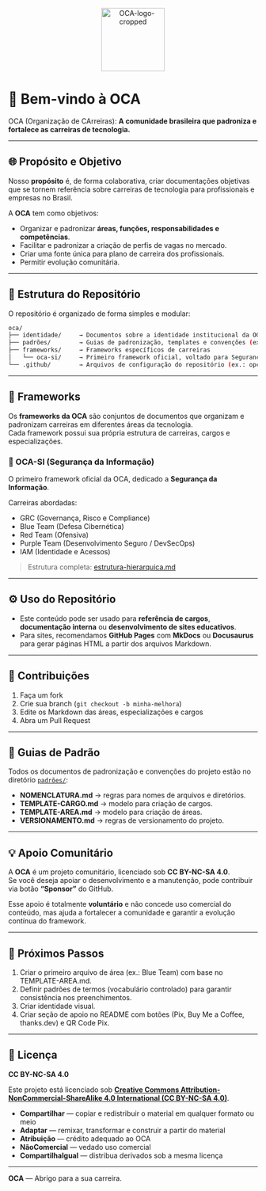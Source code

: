 
<p align="center"><img width="128" height="128" alt="OCA-logo-cropped" src="https://github.com/user-attachments/assets/e9056b35-21d3-468e-8a9c-278c04b6cb0b" />


# 📌 Bem-vindo à OCA  

OCA (Organização de CArreiras): **A comunidade brasileira que padroniza e fortalece as carreiras de tecnologia.**  

---

## 🌐 Propósito e Objetivo

Nosso **propósito** é, de forma colaborativa, criar documentações objetivas que se tornem referência sobre carreiras de tecnologia para profissionais e empresas no Brasil.

A **OCA** tem como objetivos:

- Organizar e padronizar **áreas, funções, responsabilidades e competências**.  
- Facilitar e padronizar a criação de perfis de vagas no mercado.  
- Criar uma fonte única para plano de carreira dos profissionais.  
- Permitir evolução comunitária.  

---

## 🧭 Estrutura do Repositório

O repositório é organizado de forma simples e modular:  

```bash
oca/
├── identidade/     → Documentos sobre a identidade institucional da OCA (ex.: visão, slogan, branding)
├── padrões/        → Guias de padronização, templates e convenções (ex.: nomenclatura, versionamento)
├── frameworks/     → Frameworks específicos de carreiras
│   └── oca-si/     → Primeiro framework oficial, voltado para Segurança da Informação
└── .github/        → Arquivos de configuração do repositório (ex.: opções de patrocínio)
```

---

## 📌 Frameworks

Os **frameworks da OCA** são conjuntos de documentos que organizam e padronizam carreiras em diferentes áreas da tecnologia.  
Cada framework possui sua própria estrutura de carreiras, cargos e especializações.  

### 🔹 OCA-SI (Segurança da Informação)

O primeiro framework oficial da OCA, dedicado a **Segurança da Informação**.  

Carreiras abordadas:
- GRC (Governança, Risco e Compliance)  
- Blue Team (Defesa Cibernética)  
- Red Team (Ofensiva)  
- Purple Team (Desenvolvimento Seguro / DevSecOps)  
- IAM (Identidade e Acessos)  

> Estrutura completa: [estrutura-hierarquica.md](./frameworks/oca-si/estrutura-hierarquica.md)  

---

## ⚙️ Uso do Repositório

- Este conteúdo pode ser usado para **referência de cargos**, **documentação interna** ou **desenvolvimento de sites educativos**.  
- Para sites, recomendamos **GitHub Pages** com **MkDocs** ou **Docusaurus** para gerar páginas HTML a partir dos arquivos Markdown.  

---

## 📌 Contribuições

1. Faça um fork  
2. Crie sua branch (`git checkout -b minha-melhora`)  
3. Edite os Markdown das áreas, especializações e cargos  
4. Abra um Pull Request  

---

## 📖 Guias de Padrão

Todos os documentos de padronização e convenções do projeto estão no diretório [`padrões/`](./padrões):  

- **NOMENCLATURA.md** → regras para nomes de arquivos e diretórios.  
- **TEMPLATE-CARGO.md** → modelo para criação de cargos.  
- **TEMPLATE-AREA.md** → modelo para criação de áreas.  
- **VERSIONAMENTO.md** → regras de versionamento do projeto.  

---

## 💡 Apoio Comunitário

A **OCA** é um projeto comunitário, licenciado sob **CC BY-NC-SA 4.0**.  
Se você deseja apoiar o desenvolvimento e a manutenção, pode contribuir via botão **“Sponsor”** do GitHub.  

Esse apoio é totalmente **voluntário** e não concede uso comercial do conteúdo, mas ajuda a fortalecer a comunidade e garantir a evolução contínua do framework.  

---

## 📌 Próximos Passos

1. Criar o primeiro arquivo de área (ex.: Blue Team) com base no TEMPLATE-AREA.md.  
2. Definir padrões de termos (vocabulário controlado) para garantir consistência nos preenchimentos.  
3. Criar identidade visual.  
4. Criar seção de apoio no README com botões (Pix, Buy Me a Coffee, thanks.dev) e QR Code Pix.  

---

## 📝 Licença 
**CC BY-NC-SA 4.0**  

Este projeto está licenciado sob **[Creative Commons Attribution-NonCommercial-ShareAlike 4.0 International (CC BY-NC-SA 4.0)](https://creativecommons.org/licenses/by-nc-sa/4.0/)**.  

- **Compartilhar** — copiar e redistribuir o material em qualquer formato ou meio  
- **Adaptar** — remixar, transformar e construir a partir do material  
- **Atribuição** — crédito adequado ao OCA  
- **NãoComercial** — vedado uso comercial  
- **CompartilhaIgual** — distribua derivados sob a mesma licença  

---

**OCA** — Abrigo para a sua carreira.  
